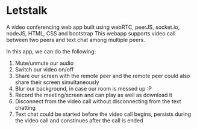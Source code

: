 # Letstalk
A video conferencing web app built using webRTC, peerJS, socket.io, nodeJS, HTML, CSS and bootstrap
This webapp supports video call between two peers and text chat among multiple peers.

In this app, we can do the following:
1. Mute/unmute our audio
2. Switch our video on/off
3. Share our screen with the remote peer and the remote peer could also share their screen simultaneously
4. Blur our background, in case our room is messed up :P
5. Record the meeting/screen and can play as well as download it
6. Disconnect from the video call without disconnecting from the text chatting
7. Text chat could be started before the video call begins, persists during the video call and constinues after the call is ended
